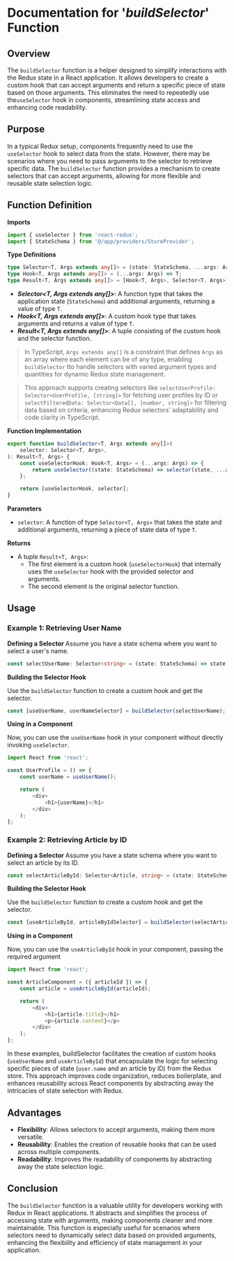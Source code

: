 # Documentation for '_buildSelector_' Function
## Overview
The `buildSelector` function is a helper designed to simplify interactions with the Redux state in a React application. It allows developers to create a custom hook that can accept arguments and return a specific piece of state based on those arguments. This eliminates the need to repeatedly use the`useSelector` hook in components, streamlining state access and enhancing code readability.


## Purpose
In a typical Redux setup, components frequently need to use the `useSelector` hook to select data from the state. However, there may be scenarios where you need to pass arguments to the selector to retrieve specific data. The `buildSelector` function provides a mechanism to create selectors that can accept arguments, allowing for more flexible and reusable state selection logic.

## Function Definition
**Imports**
```typescript
import { useSelector } from 'react-redux';
import { StateSchema } from '@/app/providers/StoreProvider';
```

**Type Definitions**
```typescript
type Selector<T, Args extends any[]> = (state: StateSchema, ...args: Args) => T;
type Hook<T, Args extends any[]> = (...args: Args) => T;
type Result<T, Args extends any[]> = [Hook<T, Args>, Selector<T, Args>];
```
- **_Selector<T, Args extends any[]>_**: A function type that takes the application state (`StateSchema`) and additional arguments, returning a value of type `T`.
- **_Hook<T, Args extends any[]>_**: A custom hook type that takes arguments and returns a value of type `T`.
- **_Result<T, Args extends any[]>_**: A tuple consisting of the custom hook and the selector function.

> In TypeScript, `Args extends any[]` is a constraint that defines `Args` as an array where each element can be of any type, enabling `buildSelector` tto handle selectors with varied argument types and quantities for dynamic Redux state management.

> This approach supports creating selectors like `selectUserProfile: Selector<UserProfile, [string]>` for fetching user profiles by ID or `selectFilteredData: Selector<Data[], [number, string]>` for filtering data based on criteria, enhancing Redux selectors' adaptability and code clarity in TypeScript.

**Function Implementation**
```typescript
export function buildSelector<T, Args extends any[]>(
    selector: Selector<T, Args>,
): Result<T, Args> {
    const useSelectorHook: Hook<T, Args> = (...args: Args) => {
        return useSelector((state: StateSchema) => selector(state, ...args));
    };

    return [useSelectorHook, selector];
}
```



**Parameters**
- `selector`: A function of type `Selector<T, Args>` that takes the state and additional arguments, returning a piece of state data of type `T`.

**Returns**
- A tuple `Result<T, Args>`:
  - The first element is a custom hook (`useSelectorHook`) that internally uses the `useSelector` hook with the provided selector and arguments.
  - The second element is the original selector function.

## Usage
### Example 1: Retrieving User Name
**Defining a Selector**
Assume you have a state schema where you want to select a user's name.
```typescript
const selectUserName: Selector<string> = (state: StateSchema) => state.user.name
```
**Building the Selector Hook**

Use the `buildSelector` function to create a custom hook and get the selector.
```typescript
const [useUserName, userNameSelector] = buildSelector(selectUserName);
```
**Using in a Component**

Now, you can use the `useUserName` hook in your component without directly invoking `useSelector`.
```typescript
import React from 'react';

const UserProfile = () => {
    const userName = useUserName();

    return (
        <div>
            <h1>{userName}</h1>
        </div>
    );
};
```
### Example 2: Retrieving Article by ID
**Defining a Selector**
Assume you have a state schema where you want to select an article by its ID.
```typescript
const selectArticleById: Selector<Article, string> = (state: StateSchema, id: string) => state.articles[id]
```
**Building the Selector Hook**

Use the `buildSelector` function to create a custom hook and get the selector.
```typescript
const [useArticleById, articleByIdSelector] = buildSelector(selectArticleById);
```
**Using in a Component**

Now, you can use the `useArticleById` hook in your component, passing the required argument
```typescript jsx
import React from 'react';

const ArticleComponent = ({ articleId }) => {
    const article = useArticleById(articleId);

    return (
        <div>
            <h1>{article.title}</h1>
            <p>{article.content}</p>
        </div>
    );
};
```

In these examples, buildSelector facilitates the creation of custom hooks (`useUserName` and `useArticleById`) that encapsulate the logic for selecting specific pieces of state (`user.name` and an article by ID) from the Redux store. This approach improves code organization, reduces boilerplate, and enhances reusability across React components by abstracting away the intricacies of state selection with Redux.

## Advantages
- **Flexibility**: Allows selectors to accept arguments, making them more versatile.
- **Reusability**: Enables the creation of reusable hooks that can be used across multiple components.
- **Readability**: Improves the readability of components by abstracting away the state selection logic.

## Conclusion
The `buildSelector` function is a valuable utility for developers working with Redux in React applications. It abstracts and simplifies the process of accessing state with arguments, making components cleaner and more maintainable. This function is especially useful for scenarios where selectors need to dynamically select data based on provided arguments, enhancing the flexibility and efficiency of state management in your application.
